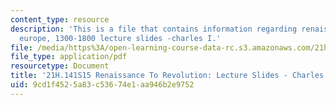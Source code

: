 ```yaml
---
content_type: resource
description: 'This is a file that contains information regarding renaissance to revolution:
  europe, 1300-1800 lecture slides -charles I.'
file: /media/https%3A/open-learning-course-data-rc.s3.amazonaws.com/21h-141-renaissance-to-revolution-europe-1300-1800-spring-2015/9cd1f4525a83c53674e1aa946b2e9752_MIT21H_141S15_Charles1.pdf
file_type: application/pdf
resourcetype: Document
title: '21H.141S15 Renaissance To Revolution: Lecture Slides - Charles I'
uid: 9cd1f452-5a83-c536-74e1-aa946b2e9752
---
```


